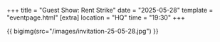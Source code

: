 +++
title = "Guest Show: Rent Strike"
date = "2025-05-28"
template = "eventpage.html"
[extra]
location = "HQ"
time = "19:30"
+++

{{ bigimg(src="/images/invitation-25-05-28.jpg") }}
